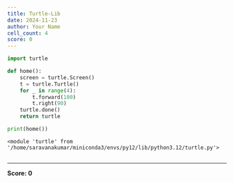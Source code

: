 ```yaml
---
title: Turtle-Lib
date: 2024-11-23
author: Your Name
cell_count: 4
score: 0
---
```


```python
import turtle
```


```python
def home():
    screen = turtle.Screen()
    t = turtle.Turtle()
    for _ in range(4):
        t.forward(100)
        t.right(90)
    turtle.done()
    return turtle
```


```python
print(home())
```

    <module 'turtle' from '/home/saravanakumar/miniconda3/envs/py12/lib/python3.12/turtle.py'>



```python

```


---
**Score: 0**
